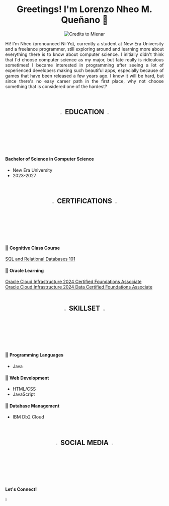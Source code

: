 <h1 align="center">Greetings! I'm Lorenzo Nheo M. Queñano 👋</h1>
<p align="center"><img src="https://images.squarespace-cdn.com/content/v1/5fe4caeadae61a2f19719512/1721115005754-CRL27OWA47LU30WWERL1/16.gif" alt="Credits to Mienar"></p>
<p style="text-align:justify">Hi! I'm Nheo (pronounced Ni-Yo), currently a student at New Era University and a freelance programmer, still exploring around and learning more about everything there is to know about computer science. I initially didn't think that I'd choose computer science as my major, but fate really is ridiculous sometimes! I became interested in programming after seeing a lot of experienced developers making such beautiful apps, especially because of games that have been released a few years ago. I know it will be hard, but since there's no easy career path in the first place, why not choose something that is considered one of the hardest?</p>
</br>

<h2 align="center"><img src="https://cdn-icons-gif.flaticon.com/17905/17905171.gif" width="3%" height="3%"> EDUCATION <img src="https://cdn-icons-gif.flaticon.com/17905/17905171.gif" width="3%" height="3%"></h2>
<h4>Bachelor of Science in Computer Science</h4>
<ul>
   <li> New Era University</br>
   <li>2023-2027</br>
</ul>
<br>

<h2 align="center"><img src="https://cdn-icons-gif.flaticon.com/17490/17490068.gif" width="3%" height="3%"> CERTIFICATIONS <img src="https://cdn-icons-gif.flaticon.com/17490/17490068.gif" width="3%" height="3%"></h2>
<h4>|| Cognitive Class Course</h4>
<a href="https://courses.cognitiveclass.ai/certificates/affe1f6bd68c4e1cafc87bf22bbb135f">SQL and Relational Databases 101</a></br>
<h4>|| Oracle Learning</h4>
<a href="https://catalog-education.oracle.com/ords/certview/sharebadge?id=C22310FBC01945E531146CF325A1DA310082DC6F0EA7ABC05D84F2F715A94AFC">Oracle Cloud Infrastructure 2024 Certified Foundations Associate</a></br>
<a href="https://catalog-education.oracle.com/ords/certview/sharebadge?id=C22310FBC01945E531146CF325A1DA312A77362A85E2B1C2CE2718A33718964F">Oracle Cloud Infrastructure 2024 Data Certified Foundations Associate</a></br>
<br>

<h2 align="center"><img src="https://cdn-icons-gif.flaticon.com/9821/9821975.gif" width="3%" height="3%"> SKILLSET <img src="https://cdn-icons-gif.flaticon.com/9821/9821975.gif" width="3%" height="3%"></h2>
<h4>|| Programming Languages</h4>
<ul>
   <li> Java </li>
</ul>
<h4>|| Web Development </h4>
<ul>
   <li> HTML/CSS </li>
   <li> JavaScript </li>
</ul>
<h4>|| Database Management </h4>
<ul>
   <li> IBM Db2 Cloud</li>
</ul>
<br>

<h2 align="center"><img src="https://cdn-icons-gif.flaticon.com/9872/9872481.gif" width="3%" height="3%"> SOCIAL MEDIA <img src="https://cdn-icons-gif.flaticon.com/9872/9872481.gif" width="3%" height="3%"></h2>
<h4>Let's Connect!</h4>
<a href="https://www.linkedin.com/in/lnmquenano/"><img src="https://play-lh.googleusercontent.com/dWGBdDzI8mxlZqXT3qBt4eWmCaWLq-OXfZYea1hu6ODmMj1cLIeQak6Gsecn4zJoflE-" width="5% height="5%"></a>
</body>

